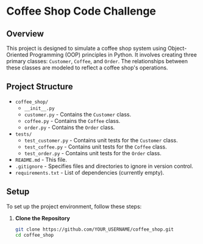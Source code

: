 # Coffee Shop Code Challenge

## Overview

This project is designed to simulate a coffee shop system using Object-Oriented Programming (OOP) principles in Python. It involves creating three primary classes: `Customer`, `Coffee`, and `Order`. The relationships between these classes are modeled to reflect a coffee shop's operations.

## Project Structure

- `coffee_shop/`
  - `__init__.py`
  - `customer.py` - Contains the `Customer` class.
  - `coffee.py` - Contains the `Coffee` class.
  - `order.py` - Contains the `Order` class.
- `tests/`
  - `test_customer.py` - Contains unit tests for the `Customer` class.
  - `test_coffee.py` - Contains unit tests for the `Coffee` class.
  - `test_order.py` - Contains unit tests for the `Order` class.
- `README.md` - This file.
- `.gitignore` - Specifies files and directories to ignore in version control.
- `requirements.txt` - List of dependencies (currently empty).

## Setup

To set up the project environment, follow these steps:

1. **Clone the Repository**

   ```sh
   git clone https://github.com/YOUR_USERNAME/coffee_shop.git
   cd coffee_shop
